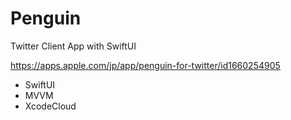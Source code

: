 # Penguin

Twitter Client App with SwiftUI

https://apps.apple.com/jp/app/penguin-for-twitter/id1660254905

- SwiftUI
- MVVM
- XcodeCloud
